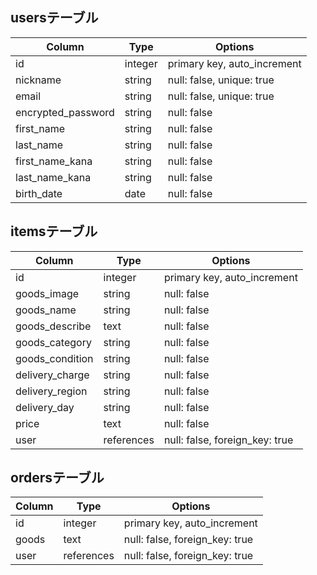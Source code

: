 ## usersテーブル

| Column              | Type   | Options                     |
|--------------------|---------|-----------------------------|
| id                 | integer | primary key, auto_increment |
| nickname           | string  | null: false, unique: true   |
| email              | string  | null: false, unique: true   |
| encrypted_password | string  | null: false                 |
| first_name         | string  | null: false                 |
| last_name          | string  | null: false                 |
| first_name_kana    | string  | null: false                 |
| last_name_kana     | string  | null: false                 |
| birth_date         | date    | null: false                 |

## itemsテーブル

| Column          | Type       | Options                        |
|-----------------|------------|--------------------------------|
| id              | integer    | primary key, auto_increment    |
| goods_image     | string     | null: false                    |
| goods_name      | string     | null: false                    |
| goods_describe  | text       | null: false                    |
| goods_category  | string     | null: false                    |
| goods_condition | string     | null: false                    |
| delivery_charge | string     | null: false                    |
| delivery_region | string     | null: false                    |
| delivery_day    | string     | null: false                    |
| price           | text       | null: false                    |
| user            | references | null: false, foreign_key: true |

## ordersテーブル

| Column | Type       | Options                        |
|--------|------------|--------------------------------|
| id     | integer    | primary key, auto_increment    |
| goods  | text       | null: false, foreign_key: true |
| user   | references | null: false, foreign_key: true |